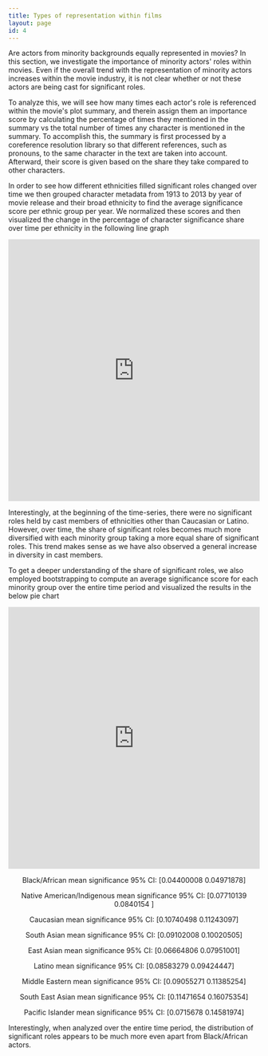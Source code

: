 ```yaml
---
title: Types of representation within films
layout: page
id: 4
---
```


Are actors from minority backgrounds equally represented in movies? In this section, we investigate the importance of minority actors' roles within movies. Even if the overall trend with the representation of minority actors increases within the movie industry, it is not clear whether or not these actors are being cast for significant roles.

To analyze this, we will see how many times each actor's role is referenced within the movie's plot summary, and therein assign them an importance score by calculating the percentage of times they mentioned in the summary vs the total number of times any character is mentioned in the summary. To accomplish this, the summary is first processed by a coreference resolution library so that different references, such as pronouns, to the same character in the text are taken into account. Afterward, their score is given based on the share they take compared to other characters.

In order to see how different ethnicities filled significant roles changed over time we then grouped character metadata from 1913 to 2013 by year of movie release and their broad ethnicity to find the average significance score per ethnic group per year. We normalized these scores and then visualized the change in the percentage of character significance share over time per ethnicity in the following line graph

<iframe id="igraph" scrolling="no" style="border:none;" seamless="seamless" src="https://plotly.com/~oliviashi/40.embed?showlink=false" height="525" width="100%"></iframe>

Interestingly, at the beginning of the time-series, there were no significant roles held by cast members of ethnicities other than Caucasian or Latino. However, over time, the share of significant roles becomes much more diversified with each minority group taking a more equal share of significant roles. This trend makes sense as we have also observed a general increase in diversity in cast members.

To get a deeper understanding of the share of significant roles, we also employed bootstrapping to compute an average significance score for each minority group over the entire time period and visualized the results in the below pie chart


<iframe id="igraph" scrolling="no" style="border:none;" seamless="seamless" src="https://plotly.com/~oliviashi/37.embed?showlink=false" height="525" width="100%"></iframe>



<p align="center">Black/African mean significance 95% CI: [0.04400008 0.04971878]</p>
<p align="center">Native American/Indigenous mean significance 95% CI: [0.07710139 0.0840154 ]</p>
<p align="center">Caucasian mean significance 95% CI: [0.10740498 0.11243097]</p>
<p align="center">South Asian mean significance 95% CI: [0.09102008 0.10020505]</p>
<p align="center">East Asian mean significance 95% CI: [0.06664806 0.07951001]</p>
<p align="center">Latino mean significance 95% CI: [0.08583279 0.09424447]</p>
<p align="center">Middle Eastern mean significance 95% CI: [0.09055271 0.11385254]</p>
<p align="center">South East Asian mean significance 95% CI: [0.11471654 0.16075354]</p>
<p align="center">Pacific Islander mean significance 95% CI: [0.0715678 0.14581974]</p>


Interestingly, when analyzed over the entire time period, the distribution of significant roles appears to be much more even apart from Black/African actors.